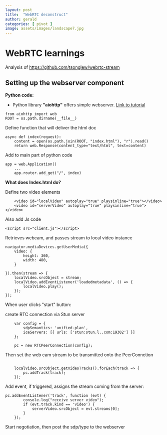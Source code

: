 ```yaml
---
layout: post
title:  "WebRTC deconstruct"
author: gerald
categories: [ pivot ]
image: assets/images/landscape7.jpg
---
```


# WebRTC learnings

Analysis of https://github.com/tsonglew/webrtc-stream

## Setting up the webserver component

**Python code:**

- Python library **"aiohttp"** offers simple webserver. [Link to tutorial](https://docs.aiohttp.org/en/stable/web_quickstart.html#:~:text=In%20order%20to%20implement%20a%20web%20server%2C%20first,import%20web%20async%20def%20hello%28request%29%3A%20return%20web.Response%28text%3D%22Hello%2C%20world%22%29)

```
from aiohttp import web
ROOT = os.path.dirname(__file__)
```

Define function that will deliver the html doc

```
async def index(request): 
    content = open(os.path.join(ROOT, "index.html"), "r").read() 
    return web.Response(content_type="text/html", text=content)
```

Add to main part of python code
 
```
app = web.Application()
    ...
    app.router.add_get("/", index)
```

**What does Index.html do?**

Define two video elements

```
    <video id="localVideo" autoplay="true" playsinline="true"></video>
    <video id="serverVideo" autoplay="true" playsinline="true"></video>
```
Also add Js code
```
<script src="client.js"></script>
```

Retrieves webcam, and passes stream to local video instance

```
navigator.mediaDevices.getUserMedia({
	video: {
		height: 360,
		width: 480,
	}

}).then(stream => {
	localVideo.srcObject = stream;
	localVideo.addEventListener('loadedmetadata', () => {
		localVideo.play();
	});
});
```

When user clicks "start" button:

create RTC connection via Stun server
```
	var config = {
		sdpSemantics: 'unified-plan',
		iceServers: [{ urls: ['stun:stun.l..com:19302'] }]
	};

	pc = new RTCPeerConnection(config);

```
Then set the web cam stream to be transmitted onto the PeerConnction

```

    localVideo.srcObject.getVideoTracks().forEach(track => {
		pc.addTrack(track);
	});
```

Add event, if triggered, assigns the stream coming from the server:

```
pc.addEventListener('track', function (evt) {
		console.log("receive server video");
		if (evt.track.kind == 'video') {
			serverVideo.srcObject = evt.streams[0];
		}
	});
```
Start negotiation, then post the sdp/type to the webserver
